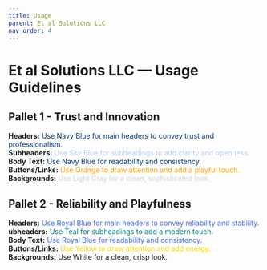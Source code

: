 ```yaml
---
title: Usage
parent: Et al Solutions LLC
nav_order: 4
---
```


# Et al Solutions LLC — Usage Guidelines

## Pallet 1 - Trust and Innovation
**Headers:** <span style="color: #003366">Use Navy Blue for main headers to convey trust and professionalism.</span><br>
**Subheaders:** <span style="color: #B7CEEB">Use Sky Blue for subheadings to add clarity and openness.</span><br>
**Body Text:** <span style="color: #003366">Use Navy Blue for readability and consistency.</span><br>
**Buttons/Links:** <span style="color: #FFA500">Use Orange to draw attention and add a playful touch.</span><br>
**Backgrounds:** <span style="color: #D3D3D3">Use Light Gray for a clean, sophisticated look.</span><br>
## Pallet 2 - Reliability and Playfulness
**Headers:** <span style="color: #4169E1">Use Royal Blue for main headers to convey reliability and stability.</span><br>
**ubheaders:** <span style="color: #008080">Use Teal for subheadings to add a modern touch.</span><br>
**Body Text:** <span style="color: #4169E1">Use Royal Blue for readability and consistency.</span><br>
**Buttons/Links:** <span style="color: #FFD700">Use Yellow to draw attention and add energy.</span><br>
**Backgrounds:** Use White for a clean, crisp look.<br>
